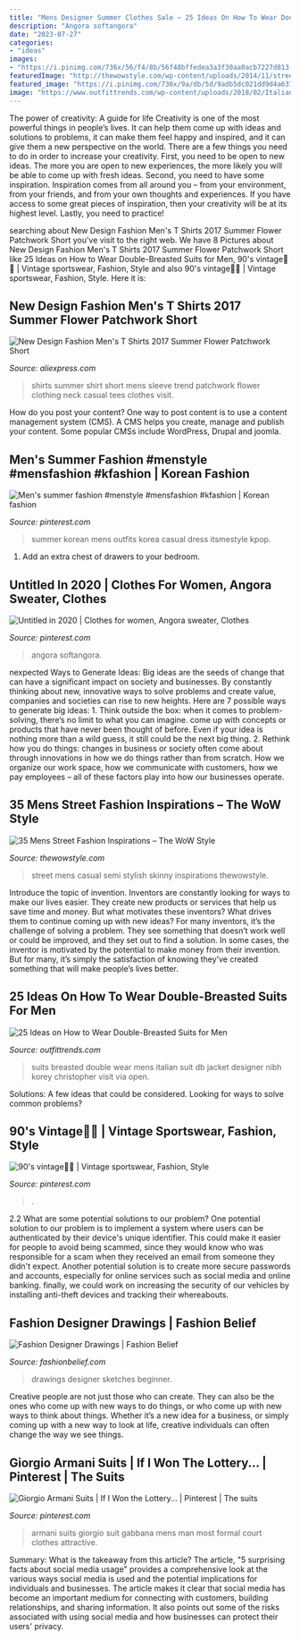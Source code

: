 ```yaml
---
title: "Mens Designer Summer Clothes Sale ~ 25 Ideas On How To Wear Double-breasted Suits For Men"
description: "Angora softangora"
date: "2023-07-27"
categories:
- "ideas"
images:
- "https://i.pinimg.com/736x/56/f4/8b/56f48bffedea3a3f30aa0acb7227d813--men-summer-style-men-summer-fashion.jpg"
featuredImage: "http://thewowstyle.com/wp-content/uploads/2014/11/street-fashion..jpg"
featured_image: "https://i.pinimg.com/736x/9a/db/5d/9adb5dc021dd9d4a637151e4d3b82302.jpg"
image: "https://www.outfittrends.com/wp-content/uploads/2018/02/Italian-DB-Suits.jpg"
---
```



The power of creativity: A guide for life
Creativity is one of the most powerful things in people’s lives. It can help them come up with ideas and solutions to problems, it can make them feel happy and inspired, and it can give them a new perspective on the world.
There are a few things you need to do in order to increase your creativity. First, you need to be open to new ideas. The more you are open to new experiences, the more likely you will be able to come up with fresh ideas. Second, you need to have some inspiration. Inspiration comes from all around you – from your environment, from your friends, and from your own thoughts and experiences. If you have access to some great pieces of inspiration, then your creativity will be at its highest level. Lastly, you need to practice!

	

		
searching about New Design Fashion Men&#039;s T Shirts 2017 Summer Flower Patchwork Short you've visit to the right web. We have 8 Pictures about New Design Fashion Men&#039;s T Shirts 2017 Summer Flower Patchwork Short like 25 Ideas on How to Wear Double-Breasted Suits for Men, 90&#039;s vintage💟💟 | Vintage sportswear, Fashion, Style and also 90&#039;s vintage💟💟 | Vintage sportswear, Fashion, Style. Here it is:
		
    
## New Design Fashion Men&#039;s T Shirts 2017 Summer Flower Patchwork Short

<img loading=lazy src="https://ae01.alicdn.com/kf/HTB1WqwzPFXXXXX5XXXXq6xXFXXXY/New-Design-Fashion-Men-s-T-Shirts-2017-Summer-Flower-Patchwork-Short-Sleeve-T-Shirt-Mens.jpg" onerror="this.onerror=null;this.src='https://tse4.mm.bing.net/th?id=OIP.dUjboJO3yAG2MC9XR8fZLgHaHa&amp;pid=15.1';" alt="New Design Fashion Men&#039;s T Shirts 2017 Summer Flower Patchwork Short">

_Source: aliexpress.com_

>shirts summer shirt short mens sleeve trend patchwork flower clothing neck casual tees clothes visit. 

	

How do you post your content?
One way to post content is to use a content management system (CMS). A CMS helps you create, manage and publish your content. Some popular CMSs include WordPress, Drupal and joomla.

    
## Men&#039;s Summer Fashion #menstyle #mensfashion #kfashion | Korean Fashion

<img loading=lazy src="https://i.pinimg.com/736x/56/f4/8b/56f48bffedea3a3f30aa0acb7227d813--men-summer-style-men-summer-fashion.jpg" onerror="this.onerror=null;this.src='https://tse1.mm.bing.net/th?id=OIP.1iYcvyx3Bc7tL3wR1vlZ7gHaLG&amp;pid=15.1';" alt="Men&#039;s summer fashion #menstyle #mensfashion #kfashion | Korean fashion">

_Source: pinterest.com_

>summer korean mens outfits korea casual dress itsmestyle kpop. 

	

1. Add an extra chest of drawers to your bedroom.

    
## Untitled In 2020 | Clothes For Women, Angora Sweater, Clothes

<img loading=lazy src="https://i.pinimg.com/originals/67/32/58/673258e23543444279998e085631d99d.png" onerror="this.onerror=null;this.src='https://tse3.mm.bing.net/th?id=OIP.I2mQy9Q5MQaPbyTMFzb3hAHaNK&amp;pid=15.1';" alt="Untitled in 2020 | Clothes for women, Angora sweater, Clothes">

_Source: pinterest.com_

>angora softangora. 

	

nexpected Ways to Generate Ideas:
Big ideas are the seeds of change that can have a significant impact on society and businesses. By constantly thinking about new, innovative ways to solve problems and create value, companies and societies can rise to new heights. Here are 7 possible ways to generate big ideas: 1. Think outside the box: when it comes to problem-solving, there’s no limit to what you can imagine. come up with concepts or products that have never been thought of before. Even if your idea is nothing more than a wild guess, it still could be the next big thing. 2. Rethink how you do things: changes in business or society often come about through innovations in how we do things rather than from scratch. How we organize our work space, how we communicate with customers, how we pay employees – all of these factors play into how our businesses operate.

    
## 35 Mens Street Fashion Inspirations – The WoW Style

<img loading=lazy src="http://thewowstyle.com/wp-content/uploads/2014/11/street-fashion..jpg" onerror="this.onerror=null;this.src='https://tse4.mm.bing.net/th?id=OIP.oX2s4B8C4DXwLwMTDSDM4gHaLJ&amp;pid=15.1';" alt="35 Mens Street Fashion Inspirations – The WoW Style">

_Source: thewowstyle.com_

>street mens casual semi stylish skinny inspirations thewowstyle. 

	

Introduce the topic of invention.
Inventors are constantly looking for ways to make our lives easier. They create new products or services that help us save time and money. But what motivates these inventors? What drives them to continue coming up with new ideas?
For many inventors, it’s the challenge of solving a problem. They see something that doesn’t work well or could be improved, and they set out to find a solution. In some cases, the inventor is motivated by the potential to make money from their invention. But for many, it’s simply the satisfaction of knowing they’ve created something that will make people’s lives better.

    
## 25 Ideas On How To Wear Double-Breasted Suits For Men

<img loading=lazy src="https://www.outfittrends.com/wp-content/uploads/2018/02/Italian-DB-Suits.jpg" onerror="this.onerror=null;this.src='https://tse1.mm.bing.net/th?id=OIP.-ohPHpZJaV7B7QHvwwjj_QHaHa&amp;pid=15.1';" alt="25 Ideas on How to Wear Double-Breasted Suits for Men">

_Source: outfittrends.com_

>suits breasted double wear mens italian suit db jacket designer nibh korey christopher visit via open. 

	

Solutions: A few ideas that could be considered.
Looking for ways to solve common problems?

    
## 90&#039;s Vintage💟💟 | Vintage Sportswear, Fashion, Style

<img loading=lazy src="https://i.pinimg.com/736x/9a/db/5d/9adb5dc021dd9d4a637151e4d3b82302.jpg" onerror="this.onerror=null;this.src='https://tse1.mm.bing.net/th?id=OIP.MInu65XOSyVi77U08_tghAHaNK&amp;pid=15.1';" alt="90&#039;s vintage💟💟 | Vintage sportswear, Fashion, Style">

_Source: pinterest.com_

>. 

	

2.2 What are some potential solutions to our problem?
One potential solution to our problem is to implement a system where users can be authenticated by their device's unique identifier. This could make it easier for people to avoid being scammed, since they would know who was responsible for a scam when they received an email from someone they didn't expect. Another potential solution is to create more secure passwords and accounts, especially for online services such as social media and online banking. finally, we could work on increasing the security of our vehicles by installing anti-theft devices and tracking their whereabouts.

    
## Fashion Designer Drawings | Fashion Belief

<img loading=lazy src="https://www.fashionbelief.com/wp-content/uploads/2012/11/Fashion-Designer-Drawings.jpg" onerror="this.onerror=null;this.src='https://tse4.mm.bing.net/th?id=OIP.sywW4c0UERyn8XE479WIDQHaGG&amp;pid=15.1';" alt="Fashion Designer Drawings | Fashion Belief">

_Source: fashionbelief.com_

>drawings designer sketches beginner. 

	

Creative people are not just those who can create. They can also be the ones who come up with new ways to do things, or who come up with new ways to think about things. Whether it’s a new idea for a business, or simply coming up with a new way to look at life, creative individuals can often change the way we see things.

    
## Giorgio Armani Suits | If I Won The Lottery... | Pinterest | The Suits

<img loading=lazy src="https://s-media-cache-ak0.pinimg.com/736x/1e/34/c8/1e34c88d9f4a0f2c7ec5cf9767d398f8.jpg" onerror="this.onerror=null;this.src='https://tse4.mm.bing.net/th?id=OIP.iBkP3W4uZFdNfVij0iNx2AHaLm&amp;pid=15.1';" alt="Giorgio Armani Suits | If I Won the Lottery... | Pinterest | The suits">

_Source: pinterest.com_

>armani suits giorgio suit gabbana mens man most formal court clothes attractive. 

	

Summary: What is the takeaway from this article?
The article, "5 surprising facts about social media usage" provides a comprehensive look at the various ways social media is used and the potential implications for individuals and businesses. The article makes it clear that social media has become an important medium for connecting with customers, building relationships, and sharing information. It also points out some of the risks associated with using social media and how businesses can protect their users' privacy.

